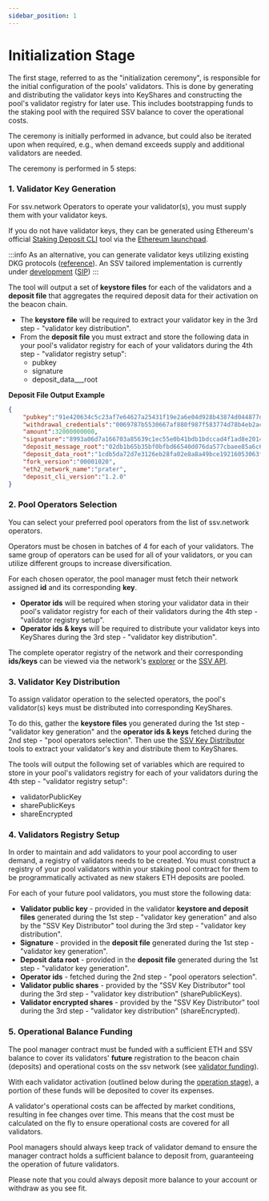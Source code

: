 ```yaml
---
sidebar_position: 1
---
```


# Initialization Stage

The first stage, referred to as the "initialization ceremony", is responsible for the initial configuration of the pools' validators. This is done by generating and distributing the validator keys into KeyShares and constructing the pool's validator registry for later use. This includes bootstrapping funds to the staking pool with the required SSV balance to cover the operational costs.

The ceremony is initially performed in advance, but could also be iterated upon when required, e.g., when demand exceeds supply and additional validators are needed.

The ceremony is performed in 5 steps:

### 1. Validator Key Generation

For ssv.network Operators to operate your validator(s), you must supply them with your validator keys.

If you do not have validator keys, they can be generated using Ethereum's official [Staking Deposit CLI](https://github.com/ethereum/staking-deposit-cli) tool via the [Ethereum launchpad](https://prater.launchpad.ethereum.org/en/).

:::info
As an alternative, you can generate validator keys utilizing existing DKG protocols ([reference](https://github.com/ZenGo-X/awesome-tss)). An SSV tailored implementation is currently under [development](https://github.com/ssvlabs/ssv-spec/tree/main/dkg) ([SIP](https://docs.google.com/document/d/1TRVUHjFyxINWW2H9FYLNL2pQoLy6gmvaI62KL\_4cREQ/edit))
:::

The tool will output a set of **keystore files** for each of the validators and a **deposit file** that aggregates the required deposit data for their activation on the beacon chain.

* The **keystore file** will be required to extract your validator key in the 3rd step - "validator key distribution".
* From the **deposit file** you must extract and store the following data in your pool's validator registry for each of your validators during the 4th step - "validator registry setup":
  * pubkey
  * signature
  * deposit\_data\_\_\_root

**Deposit File Output Example**

```json
{
    "pubkey":"91e420634c5c23af7e64627a25431f19e2a6e04d928b43874d044877dd66173972d3bba37a42deb5b738cb29f0e7cd4d",
    "withdrawal_credentials":"0069787b5530667af880f987f583774d78b4eb2ac323fb9f41b05540a6566c04",
    "amount":32000000000,
    "signature":"8993a06d7a166703a85639c1ec55e0b41bdb1bdccad4f1ad8e20140233d1593fd50e2b47092e71d242d723e164e2fd6710e12086a47bc7dd8dd8fa6eb755663c47ae6893deea99f25765178d9bb73175506d953c2ab63939ed142e8d535b38bf",
    "deposit_message_root":"02db1b65b35bf0bfbd66540d076da577cbaee85a6c638966dee353ebe346564f",
    "deposit_data_root":"1cdb5da72d7e3126eb28fa02e8a8a49bce19216053063f35f9226f2bc085100b",
    "fork_version":"00001020",
    "eth2_network_name":"prater",
    "deposit_cli_version":"1.2.0"
}
```

### **2. Pool Operators Selection**

You can select your preferred pool operators from the list of ssv.network operators.

Operators must be chosen in batches of 4 for each of your validators. The same group of operators can be used for all of your validators, or you can utilize different groups to increase diversification.

For each chosen operator, the pool manager must fetch their network assigned **id** and its corresponding **key**.

* **Operator ids** will be required when storing your validator data in their pool's validator registry for each of their validators during the 4th step - "validator registry setup".
* **Operator ids & keys** will be required to distribute your validator keys into KeyShares during the 3rd step - "validator key distribution".

The complete operator registry of the network and their corresponding **ids/keys** can be viewed via the network's [explorer](https://explorer.ssv.network/operators) or the [SSV API](https://api.ssv.network/documentation/#/).

### 3. Validator Key Distribution

To assign validator operation to the selected operators, the pool's validator(s) keys must be distributed into corresponding KeyShares.

To do this, gather the **keystore files** you generated during the 1st step - "validator key generation" and the **operator ids & keys** fetched during the 2nd step - "pool operators selection". Then use the [SSV Key Distributor](/developers/tools/ssv-keys) tools to extract your validator's key and distribute them to KeyShares.

The tools will output the following set of variables which are required to store in your pool's validators registry for each of your validators during the 4th step - "validator registry setup":

* validatorPublicKey
* sharePublicKeys
* shareEncrypted

### 4. Validators Registry Setup

In order to maintain and add validators to your pool according to user demand, a registry of validators needs to be created. You must construct a registry of your pool validators within your staking pool contract for them to be programmatically activated as new stakers ETH deposits are pooled.

For each of your future pool validators, you must store the following data:

* **Validator public key** - provided in the validator **keystore and deposit files** generated during the 1st step - "validator key generation" and also by the "SSV Key Distributor" tool during the 3rd step - "validator key distribution".
* **Signature** - provided in the **deposit file** generated during the 1st step - "validator key generation".
* **Deposit data root** - provided in the **deposit file** generated during the 1st step - "validator key generation".
* **Operator ids** - fetched during the 2nd step - "pool operators selection".
* **Validator public shares** - provided by the "SSV Key Distributor" tool during the 3rd step - "validator key distribution" (sharePublicKeys).
* **Validator encrypted shares** - provided by the "SSV Key Distributor" tool during the 3rd step - "validator key distribution" (shareEncrypted).

### 5. Operational Balance Funding

The pool manager contract must be funded with a sufficient ETH and SSV balance to cover its validators' **future** registration to the beacon chain (deposits) and operational costs on the ssv network (see [validator funding](/stakers/validators/validator-onboarding)).

With each validator activation (outlined below during the [operation stage](operation-stage.md)), a portion of these funds will be deposited to cover its expenses.

A validator's operational costs can be affected by market conditions, resulting in fee changes over time. This means that the cost must be calculated on the fly to ensure operational costs are covered for all validators.

Pool managers should always keep track of validator demand to ensure the manager contract holds a sufficient balance to deposit from, guaranteeing the operation of future validators.

Please note that you could always deposit more balance to your account or withdraw as you see fit.
